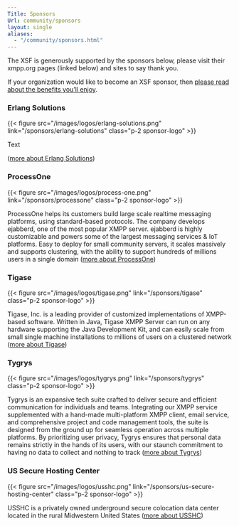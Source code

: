 ```yaml
---
Title: Sponsors
Url: community/sponsors
layout: single
aliases:
  - "/community/sponsors.html"
---
```


The XSF is generously supported by the sponsors below, please visit their xmpp.org pages (linked below) and sites to say thank you.

If your organization would like to become an XSF sponsor, then [please read about the benefits you’ll enjoy](/community/sponsorship).

### Erlang Solutions

{{< figure src="/images/logos/erlang-solutions.png" link="/sponsors/erlang-solutions" class="p-2 sponsor-logo" >}}

Text

([more about Erlang Solutions](/sponsors/erlang-solutions))

### ProcessOne

{{< figure src="/images/logos/process-one.png" link="/sponsors/processone" class="p-2 sponsor-logo" >}}

ProcessOne helps its customers build large scale realtime messaging platforms, using standard-based protocols. The company develops ejabberd, one of the most popular XMPP server. ejabberd is highly customizable and powers some of the largest messaging services & IoT platforms. Easy to deploy for small community servers, it scales massively and supports clustering, with the ability to support hundreds of millions users in a single domain ([more about ProcessOne](/sponsors/processone))

### Tigase

{{< figure src="/images/logos/tigase.png" link="/sponsors/tigase" class="p-2 sponsor-logo" >}}

Tigase, Inc. is a leading provider of customized implementations of XMPP-based software. Written in Java, Tigase XMPP Server can run on any hardware supporting the Java Development Kit, and can easily scale from small single machine installations to millions of users on a clustered network ([more about Tigase](/sponsors/tigase))

### Tygrys

{{< figure src="/images/logos/tygrys.png" link="/sponsors/tygrys" class="p-2 sponsor-logo" >}}

Tygrys is an expansive tech suite crafted to deliver secure and efficient communication for individuals and teams. Integrating our XMPP service supplemented with a hand-made multi-platform XMPP client, email service, and comprehensive project and code management tools, the suite is designed from the ground up for seamless operation across multiple platforms. By prioritizing user privacy, Tygrys ensures that personal data remains strictly in the hands of its users, with our staunch commitment to having no data to collect and nothing to track ([more about Tygrys](/sponsors/tygrys))

### US Secure Hosting Center

{{< figure src="/images/logos/usshc.png" link="/sponsors/us-secure-hosting-center" class="p-2 sponsor-logo" >}}

USSHC is a privately owned underground secure colocation data center located in the rural Midwestern United States ([more about USSHC](/sponsors/us-secure-hosting-center))
